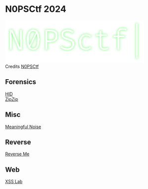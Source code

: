 # N0PSCtf 2024

![sdfsdf](logo.png)
<br/>Credits [N0PSCtf](https://ctf.nops.re/)

## Forensics

[HID](forensics/hid/README.md)\
[ZipZip](forensics/zipzip/README.md)

## Misc

[Meaningful Noise](misc/meaningful_noise/README.md)

## Reverse

[Reverse Me](rev/reverse_me/README.md)

## Web

[XSS Lab](web/xss_lab/README.md)
